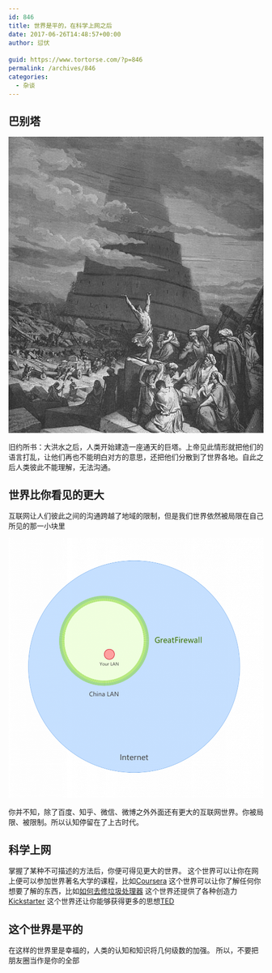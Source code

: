 ```yaml
---
id: 846
title: 世界是平的，在科学上网之后
date: 2017-06-26T14:48:57+00:00
author: 愆伏

guid: https://www.tortorse.com/?p=846
permalink: /archives/846
categories:
  - 杂谈
---
```

## 巴别塔
![巴别塔](/wp-content/uploads/2017/06/Confusion_of_Tongues.png)

旧约所书：大洪水之后，人类开始建造一座通天的巨塔。上帝见此情形就把他们的语言打乱，让他们再也不能明白对方的意思，还把他们分散到了世界各地。自此之后人类彼此不能理解，无法沟通。

## 世界比你看见的更大

互联网让人们彼此之间的沟通跨越了地域的限制，但是我们世界依然被局限在自己所见的那一小块里

![你的网和互联网](/wp-content/uploads/2017/06/2657105198-1006x1024.png)

你并不知，除了百度、知乎、微信、微博之外外面还有更大的互联网世界。你被局限、被限制。所以认知停留在了上古时代。

## 科学上网
掌握了某种不可描述的方法后，你便可得见更大的世界。
这个世界可以让你在网上便可以参加世界著名大学的课程，比如[Coursera](https://coursera.com/)
这个世界可以让你了解任何你想要了解的东西，比如[如何去修垃圾处理器](https://www.youtube.com/watch?v=J0OByRuoYM0)
这个世界还提供了各种创造力[Kickstarter](https://www.kickstarter.com/)
这个世界还让你能够获得更多的思想[TED](https://www.ted.com/)

## 这个世界是平的
在这样的世界里是幸福的，人类的认知和知识将几何级数的加强。
所以，不要把朋友圈当作是你的全部

